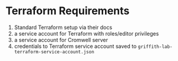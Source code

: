 # Terraform Requirements

1. Standard Terraform setup via their docs
1. a service account for Terraform with roles/editor privileges
1. a service account for Cromwell server
1. credentials to Terraform service account saved to
   `griffith-lab-terraform-service-account.json`
